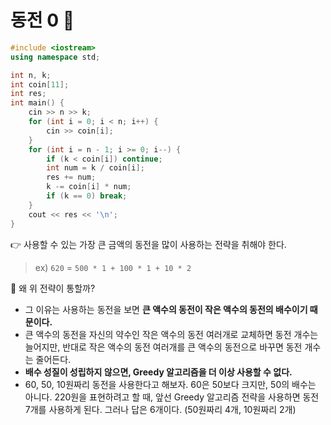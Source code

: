 # 동전 0 🥈

```cpp
#include <iostream>
using namespace std;

int n, k;
int coin[11];
int res;
int main() {
    cin >> n >> k;
    for (int i = 0; i < n; i++) {
        cin >> coin[i];
    }
    for (int i = n - 1; i >= 0; i--) {
        if (k < coin[i]) continue;
        int num = k / coin[i];
        res += num;
        k -= coin[i] * num;
        if (k == 0) break;
    }
    cout << res << '\n';
}
```

👉 사용할 수 있는 가장 큰 금액의 동전을 많이 사용하는 전략을 취해야 한다.

> ex) `620` = `500 * 1 + 100 * 1 + 10 * 2`

🤔 왜 위 전략이 통할까?

- 그 이유는 사용하는 동전을 보면 **큰 액수의 동전이 작은 액수의 동전의 배수이기 때문이다.**
- 큰 액수의 동전을 자신의 약수인 작은 액수의 동전 여러개로 교체하면 동전 개수는 늘어지만, 반대로 작은 액수의 동전 여러개를 큰 액수의 동전으로 바꾸면 동전 개수는 줄어든다.
- **배수 성질이 성립하지 않으면, Greedy 알고리즘을 더 이상 사용할 수 없다.**
- 60, 50, 10원짜리 동전을 사용한다고 해보자. 60은 50보다 크지만, 50의 배수는 아니다. 220원을 표현하려고 할 때, 앞선 Greedy 알고리즘 전략을 사용하면 동전 7개를 사용하게 된다. 그러나 답은 6개이다. (50원짜리 4개, 10원짜리 2개)
